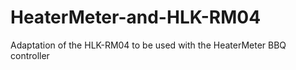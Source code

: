 # HeaterMeter-and-HLK-RM04
Adaptation of the HLK-RM04 to be used with the HeaterMeter BBQ controller
